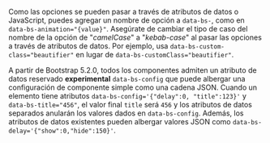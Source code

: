 Como las opciones se pueden pasar a través de atributos de datos o JavaScript, puedes agregar un nombre de opción a `data-bs-`, como en `data-bs-animation="{value}"`. Asegúrate de cambiar el tipo de caso del nombre de la opción de "_camelCase_" a "_kebab-case_" al pasar las opciones a través de atributos de datos. Por ejemplo, usa `data-bs-custom-class="beautifier"` en lugar de `data-bs-customClass="beautifier"`.

A partir de Bootstrap 5.2.0, todos los componentes admiten un atributo de datos reservado **experimental** `data-bs-config` que puede albergar una configuración de componente simple como una cadena JSON. Cuando un elemento tiene atributos `data-bs-config='{"delay":0, "title":123}'` y `data-bs-title="456"`, el valor final `title` será `456` y los atributos de datos separados anularán los valores dados en `data-bs-config`. Además, los atributos de datos existentes pueden albergar valores JSON como `data-bs-delay='{"show":0,"hide":150}'`.
